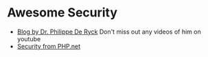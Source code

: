 # Awesome Security

* [Blog by Dr. Philippe De Ryck](https://pragmaticwebsecurity.com/cheatsheets.html) Don't miss out any videos of him on youtube
* [Security from PHP.net](https://www.php.net/manual/en/security.php)
